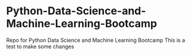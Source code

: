 # Python-Data-Science-and-Machine-Learning-Bootcamp
Repo for Python Data Science and Machine Learning Bootcamp
This is a test to make some changes
